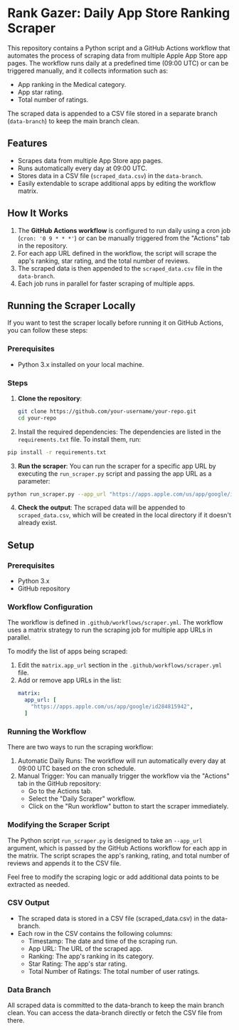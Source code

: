 # Rank Gazer: Daily App Store Ranking Scraper

This repository contains a Python script and a GitHub Actions workflow that automates the process of scraping data from multiple Apple App Store app pages. The workflow runs daily at a predefined time (09:00 UTC) or can be triggered manually, and it collects information such as:

- App ranking in the Medical category.
- App star rating.
- Total number of ratings.

The scraped data is appended to a CSV file stored in a separate branch (`data-branch`) to keep the main branch clean.

## Features

- Scrapes data from multiple App Store app pages.
- Runs automatically every day at 09:00 UTC.
- Stores data in a CSV file (`scraped_data.csv`) in the `data-branch`.
- Easily extendable to scrape additional apps by editing the workflow matrix.

## How It Works

1. The **GitHub Actions workflow** is configured to run daily using a cron job (`cron: '0 9 * * *'`) or can be manually triggered from the "Actions" tab in the repository.
2. For each app URL defined in the workflow, the script will scrape the app's ranking, star rating, and the total number of reviews.
3. The scraped data is then appended to the `scraped_data.csv` file in the `data-branch`.
4. Each job runs in parallel for faster scraping of multiple apps.

## Running the Scraper Locally

If you want to test the scraper locally before running it on GitHub Actions, you can follow these steps:

### Prerequisites

- Python 3.x installed on your local machine.

### Steps

1. **Clone the repository**:
   ```bash
   git clone https://github.com/your-username/your-repo.git
   cd your-repo

2. Install the required dependencies: The dependencies are listed in the `requirements.txt` file. To install them, run:

```bash
pip install -r requirements.txt
```

3. **Run the scraper**: You can run the scraper for a specific app URL by executing the `run_scraper.py` script and passing the app URL as a parameter:

```bash
python run_scraper.py --app_url "https://apps.apple.com/us/app/google/id284815942"
```

4. **Check the output**: The scraped data will be appended to `scraped_data.csv`, which will be created in the local directory if it doesn't already exist.


## Setup

### Prerequisites

- Python 3.x
- GitHub repository

### Workflow Configuration

The workflow is defined in `.github/workflows/scraper.yml`. The workflow uses a matrix strategy to run the scraping job for multiple app URLs in parallel.

To modify the list of apps being scraped:
1. Edit the `matrix.app_url` section in the `.github/workflows/scraper.yml` file.
2. Add or remove app URLs in the list:
   ```yaml
   matrix:
     app_url: [
       "https://apps.apple.com/us/app/google/id284815942",
     ]

### Running the Workflow
There are two ways to run the scraping workflow:

1. Automatic Daily Runs: The workflow will run automatically every day at 09:00 UTC based on the cron schedule.
2. Manual Trigger: You can manually trigger the workflow via the "Actions" tab in the GitHub repository:
    - Go to the Actions tab.
    - Select the "Daily Scraper" workflow.  
    - Click on the "Run workflow" button to start the scraper immediately.

### Modifying the Scraper Script
The Python script `run_scraper.py` is designed to take an `--app_url` argument, which is passed by the GitHub Actions workflow for each app in the matrix. The script scrapes the app's ranking, rating, and total number of reviews and appends it to the CSV file.

Feel free to modify the scraping logic or add additional data points to be extracted as needed.

### CSV Output
- The scraped data is stored in a CSV file (scraped_data.csv) in the data-branch.
- Each row in the CSV contains the following columns:
    - Timestamp: The date and time of the scraping run.
    - App URL: The URL of the scraped app.
    - Ranking: The app's ranking in its category.
    - Star Rating: The app's star rating.
    - Total Number of Ratings: The total number of user ratings.


### Data Branch
All scraped data is committed to the data-branch to keep the main branch clean. You can access the data-branch directly or fetch the CSV file from there.
